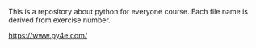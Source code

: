 This is a repository about python for everyone course. Each file name is derived from exercise number.

https://www.py4e.com/


